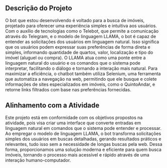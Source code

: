 ## Descrição do Projeto
O bot que estou desenvolvendo é voltado para a busca de imóveis, projetado para oferecer uma experiência simples e intuitiva aos usuários. Com o auxílio de tecnologias como o Telebot, que permite a comunicação através do Telegram, e o modelo de linguagem LLAMA, o bot é capaz de entender as solicitações dos usuários em linguagem natural. Isso significa que os usuários podem expressar suas preferências de forma direta e simples, informando quantidade de quartos, valor, localização e tipo do imóvel (aluguel ou compra).
O LLAMA atua como uma ponte entre a linguagem natural do usuário e os comandos que o sistema pode interpretar, facilitando o diálogo e tornando a interação mais natural. Para maximizar a eficiência, o chatbot também utiliza Selenium, uma ferramenta que automatiza a navegação na web, permitindo que ele busque e colete informações de sites especializados em imóveis, como o QuintoAndar, e retorne links filtrados com base nas preferências fornecidas.

## Alinhamento com a Atividade
Este projeto está em conformidade com os objetivos propostos na atividade, pois visa criar uma interface que converte entradas em linguagem natural em comandos que o sistema pode entender e processar. Ao empregar o modelo de linguagem LLAMA, o bot transforma solicitações simples dos usuários em buscas detalhadas, gerando resultados práticos e relevantes, tudo isso sem a necessidade de longas buscas pela web. Dessa forma, proporcionamos uma solução moderna e eficiente para quem busca imóveis, tornando o processo mais acessível e rápido através de uma interação humano-computador.
